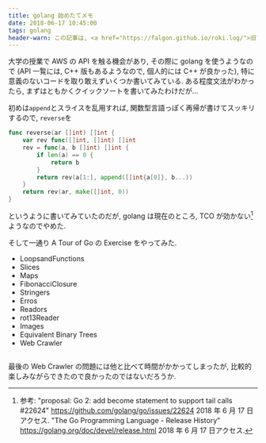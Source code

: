 ```yaml
---
title: golang 始めたてメモ
date: 2018-06-17 10:45:00
tags: golang
header-warn: この記事は, <a href="https://falgon.github.io/roki.log/">旧ブログ</a>から移植された記事です. よって, その内容として, <a href="https://falgon.github.io/roki.log/">旧ブログ</a>に依存した文脈が含まれている可能性があります. 予めご了承下さい.
---
```


大学の授業で AWS の API を触る機会があり, 
その際に golang を使うようなので
(API 一覧には, C++ 版もあるようなので, 個人的には C++ が良かった), 
特に意義のないコードを取り敢えずいくつか書いてみている.
ある程度文法がわかったら, まずはともかくクイックソートを書いてみたわけだが...

<!--more-->

<script src="https://gist.github.com/falgon/fe1ebde33f0da774e3030bfa4e8eb941.js?file=qsort.go" type="text/javascript"></script>

初めは`append`とスライスを乱用すれば, 関数型言語っぽく再帰が書けてスッキリするので, `reverse`を
```go
func reverse(ar []int) []int {
    var rev func([]int, []int) []int
    rev = func(a, b []int) []int {
        if len(a) == 0 {
            return b
        }
        return rev(a[1:], append([]int{a[0]}, b...))
    }
    return rev(ar, make([]int, 0))
}
```
というように書いてみていたのだが, golang は現在のところ, TCO が効かない[^1]ようなのでやめた. 

そして一通り A Tour of Go の Exercise をやってみた.

<div class="tabs is-toggle is-boxed is-centered mb-0" id="tabs">
<ul>
<li class="is-active" data-tab="1">
<a>
<span class="icon is-small"><i class="fas fa-file-code fa-fw"></i></span>
<span>LoopsandFunctions</span>
</a>
</li>
<li data-tab="2">
<a>
<span class="icon is-small"><i class="fas fa-file-code fa-fw"></i></span>
<span>Slices</span>
</a>
</li>
<li data-tab="3">
<a>
<span class="icon is-small"><i class="fas fa-file-code fa-fw"></i></span>
<span>Maps</span>
</a>
</li>
<li data-tab="4">
<a>
<span class="icon is-small"><i class="fas fa-file-code fa-fw"></i></span>
<span>FibonacciClosure</span>
</a>
</li>
<li data-tab="5">
<a>
<span class="icon is-small"><i class="fas fa-file-code fa-fw"></i></span>
<span>Stringers</span>
</a>
</li>
<li data-tab="6">
<a>
<span class="icon is-small"><i class="fas fa-file-code fa-fw"></i></span>
<span>Erros</span>
</a>
</li>
<li data-tab="7">
<a>
<span class="icon is-small"><i class="fas fa-file-code fa-fw"></i></span>
<span>Readors</span>
</a>
</li>
<li data-tab="8">
<a>
<span class="icon is-small"><i class="fas fa-file-code fa-fw"></i></span>
<span>rot13Reader</span>
</a>
</li>
<li data-tab="9">
<a>
<span class="icon is-small"><i class="fas fa-file-code fa-fw"></i></span>
<span>Images</span>
</a>
</li>
<li data-tab="10">
<a>
<span class="icon is-small"><i class="fas fa-file-code fa-fw"></i></span>
<span>Equivalent Binary Trees</span>
</a>
</li>
<li data-tab="11">
<a>
<span class="icon is-small"><i class="fas fa-file-code fa-fw"></i></span>
<span>Web Crawler</span>
</a>
</li>
</ul>
</div>

<div id="tab-content" style="max-height: 400px; overflow-y: scroll;">
  <div class="is-active acontent" data-content="1">
  <script src="https://gist.github.com/falgon/fe1ebde33f0da774e3030bfa4e8eb941.js?file=LoopsandFunctions.go" type="text/javascript"></script>
  </div>
  <div class="acontent" data-content="2">
  <script src="https://gist.github.com/falgon/fe1ebde33f0da774e3030bfa4e8eb941.js?file=Slices.go" type="text/javascript"></script>
  </div>
  <div class="acontent" data-content="3">
  <script src="https://gist.github.com/falgon/fe1ebde33f0da774e3030bfa4e8eb941.js?file=Maps.go" type="text/javascript"></script>
  </div>
  <div class="acontent" data-content="4">
  <script src="https://gist.github.com/falgon/fe1ebde33f0da774e3030bfa4e8eb941.js?file=FibonacciClosure.go" type="text/javascript"></script>
  </div>
  <div class="acontent" data-content="5">
  <script src="https://gist.github.com/falgon/fe1ebde33f0da774e3030bfa4e8eb941.js?file=Stringers.go" type="text/javascript"></script>
  </div>
  <div class="acontent" data-content="6">
  <script src="https://gist.github.com/falgon/fe1ebde33f0da774e3030bfa4e8eb941.js?file=Erros.go" type="text/javascript"></script>
  </div>
  <div class="acontent" data-content="7">
  <script src="https://gist.github.com/falgon/fe1ebde33f0da774e3030bfa4e8eb941.js?file=Readers.go" type="text/javascript"></script>
  </div>
  <div class="acontent" data-content="8">
  <script src="https://gist.github.com/falgon/fe1ebde33f0da774e3030bfa4e8eb941.js?file=rot13Reader.go" type="text/javascript"></script>
  </div>
  <div class="acontent" data-content="9">
  <script src="https://gist.github.com/falgon/fe1ebde33f0da774e3030bfa4e8eb941.js?file=Images.go" type="text/javascript"></script>
  </div>
  <div class="acontent" data-content="10">
  <script src="https://gist.github.com/falgon/fe1ebde33f0da774e3030bfa4e8eb941.js?file=EquivalentBinaryTrees.go" type="text/javascript"></script>
  </div>
  <div class="acontent" data-content="11">
  <script src="https://gist.github.com/falgon/fe1ebde33f0da774e3030bfa4e8eb941.js?file=WebCrawler.go" type="text/javascript"></script>
  </div>
</div>
<script type="text/javascript" src="/js/uniq_tab.js"></script>

最後の Web Crawler の問題には他と比べて時間がかかってしまったが, 
比較的楽しみながらできたので良かったのではないだろうか.


[^1]: 参考: "proposal: Go 2: add become statement to support tail calls #22624" <https://github.com/golang/go/issues/22624> 2018 年 6 月 17 日アクセス. "The Go Programming Language - Release History" <https://golang.org/doc/devel/release.html> 2018 年 6 月 17 日アクセス.
